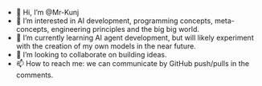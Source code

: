 - 👋 Hi, I’m @Mr-Kunj
- 👀 I’m interested in AI development, programming concepts, meta-concepts, engineering principles and the big big world. 
- 🌱 I’m currently learning AI agent development, but will likely experiment with the creation of my own models in the near future. 
- 💞️ I’m looking to collaborate on building ideas.
- 📫 How to reach me: we can communicate by GitHub push/pulls in the comments. 

<!---
Mr-Kunj/Mr-Kunj is a ✨ special ✨ repository because its `README.md` (this file) appears on your GitHub profile.
You can click the Preview link to take a look at your changes.
--->
